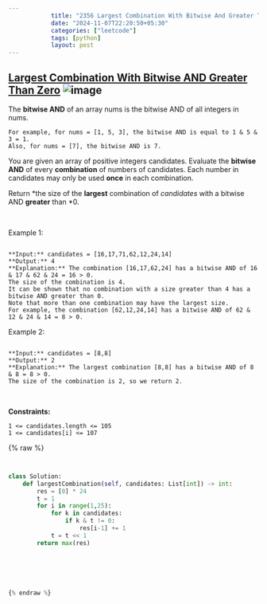```yaml
---
            title: "2356 Largest Combination With Bitwise And Greater Than Zero"
            date: "2024-11-07T22:20:50+05:30"
            categories: ["leetcode"]
            tags: [python]
            layout: post
---
```

            
## [Largest Combination With Bitwise AND Greater Than Zero](https://leetcode.com/problems/largest-combination-with-bitwise-and-greater-than-zero) ![image](https://img.shields.io/badge/Difficulty-Medium-orange)

The **bitwise AND** of an array nums is the bitwise AND of all integers in nums.

	For example, for nums = [1, 5, 3], the bitwise AND is equal to 1 & 5 & 3 = 1.
	Also, for nums = [7], the bitwise AND is 7.

You are given an array of positive integers candidates. Evaluate the **bitwise AND** of every **combination** of numbers of candidates. Each number in candidates may only be used **once** in each combination.

Return *the size of the **largest** combination of *candidates* with a bitwise AND **greater** than *0.

 

Example 1:

```

**Input:** candidates = [16,17,71,62,12,24,14]
**Output:** 4
**Explanation:** The combination [16,17,62,24] has a bitwise AND of 16 & 17 & 62 & 24 = 16 > 0.
The size of the combination is 4.
It can be shown that no combination with a size greater than 4 has a bitwise AND greater than 0.
Note that more than one combination may have the largest size.
For example, the combination [62,12,24,14] has a bitwise AND of 62 & 12 & 24 & 14 = 8 > 0.

```

Example 2:

```

**Input:** candidates = [8,8]
**Output:** 2
**Explanation:** The largest combination [8,8] has a bitwise AND of 8 & 8 = 8 > 0.
The size of the combination is 2, so we return 2.

```

 

**Constraints:**

	1 <= candidates.length <= 105
	1 <= candidates[i] <= 107

{% raw %}


```python


class Solution:
    def largestCombination(self, candidates: List[int]) -> int:
        res = [0] * 24
        t = 1
        for i in range(1,25):
            for k in candidates:
                if k & t != 0:
                    res[i-1] += 1
            t = t << 1
        return max(res)
        


        


{% endraw %}
